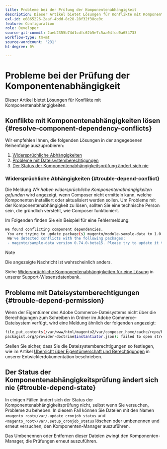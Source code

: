 ```yaml
---
title: Probleme bei der Prüfung der Komponentenabhängigkeit
description: Dieser Artikel bietet Lösungen für Konflikte mit Komponentenabhängigkeiten.
exl-id: e0865226-2aaf-4bdd-8c28-28f32f38ce0c
feature: Configuration
role: Developer
source-git-commit: 2aeb2355b74d1cdfc62b5e7c5aa04fcd0a654733
workflow-type: tm+mt
source-wordcount: '231'
ht-degree: 0%

---
```


# Probleme bei der Prüfung der Komponentenabhängigkeit

Dieser Artikel bietet Lösungen für Konflikte mit Komponentenabhängigkeiten.

## Konflikte mit Komponentenabhängigkeiten lösen {#resolve-component-dependency-conflicts}

Wir empfehlen Ihnen, die folgenden Lösungen in der angegebenen Reihenfolge auszuprobieren:

1. [Widersprüchliche Abhängigkeiten](#trouble-depend-conflict)
1. [Probleme mit Dateisystemberechtigungen](#trouble-depend-permission)
1. [Der Status der Komponentenabhängigkeitsprüfung ändert sich nie](#trouble-depend-state)

### Widersprüchliche Abhängigkeiten {#trouble-depend-conflict}

Die Meldung *Wir haben widersprüchliche Komponentenabhängigkeiten gefunden* wird angezeigt, wenn Composer nicht ermitteln kann, welche Komponenten installiert oder aktualisiert werden sollen. Um Probleme mit der Komponentenabhängigkeit zu lösen, sollten Sie eine technische Person sein, die gründlich versteht, wie Composer funktioniert.

Im Folgenden finden Sie ein Beispiel für eine Fehlermeldung:

```bash
We found conflicting component dependencies.
 You are trying to update package(s) magento/module-sample-data to 1.0.0-beta
 We've detected conflicts with the following packages:
 - magento/sample-data version 0.74.0-beta15. Please try to update it to one of the following package versions: 0.74.0-beta16, 0.74.0-beta14, 0.74.0-beta13, 0.74.0-beta12, 0.74.0-beta11, 0.74.0-beta10, 0.74.0-beta9, 0.74.0-beta8, 0.74.0-beta7
```

>[!NOTE]
>
>Die angezeigte Nachricht ist wahrscheinlich anders.

Siehe [Widersprüchliche Komponentenabhängigkeiten für eine Lösung](/help/troubleshooting/miscellaneous/conflicting-component-dependencies.md) in unserer Support-Wissensdatenbank.

## Probleme mit Dateisystemberechtigungen {#trouble-depend-permission}

Wenn der Eigentümer des Adobe Commerce-Dateisystems nicht über die Berechtigungen zum Schreiben in Ordner im Adobe Commerce-Dateisystem verfügt, wird eine Meldung ähnlich der folgenden angezeigt:

```bash
file_put_contents(/var/www/html/magento2/var/composer_home/cache/repo/https---
packagist.org/provider-doctrine$instantiator.json): failed to open stream: Permission denied
```

Stellen Sie sicher, dass Sie die Dateisystemberechtigungen so festlegen, wie im Artikel [Übersicht über Eigentümerschaft und Berechtigungen](https://experienceleague.adobe.com/de/docs/commerce-operations/installation-guide/prerequisites/file-system/overview) in unserer Entwicklerdokumentation beschrieben.

## Der Status der Komponentenabhängigkeitsprüfung ändert sich nie {#trouble-depend-state}

In einigen Fällen ändert sich der Status der Komponentenabhängigkeitsprüfung nicht, selbst wenn Sie versuchen, Probleme zu beheben. In diesem Fall können Sie Dateien mit den Namen `<magento_root>/var/.update_cronjob_status` und `<magento_root>/var/.setup_cronjob_status` löschen oder umbenennen und erneut versuchen, den Komponenten-Manager auszuführen.

Das Umbenennen oder Entfernen dieser Dateien zwingt den Komponenten-Manager, die Prüfungen erneut auszuführen.

